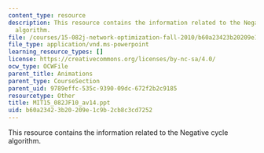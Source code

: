 ```yaml
---
content_type: resource
description: This resource contains the information related to the Negative cycle
  algorithm.
file: /courses/15-082j-network-optimization-fall-2010/b60a23423b20209e1c9b2cb8c3cd7252_MIT15_082JF10_av14.ppt
file_type: application/vnd.ms-powerpoint
learning_resource_types: []
license: https://creativecommons.org/licenses/by-nc-sa/4.0/
ocw_type: OCWFile
parent_title: Animations
parent_type: CourseSection
parent_uid: 9789effc-535c-9390-09dc-672f2b2c9185
resourcetype: Other
title: MIT15_082JF10_av14.ppt
uid: b60a2342-3b20-209e-1c9b-2cb8c3cd7252
---
```

This resource contains the information related to the Negative cycle algorithm.